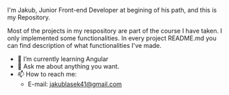 I'm Jakub, Junior Front-end Developer at begining of his path, and this is my Repository.

Most of the projects in my respository are part of the course I have taken. I only implemented some functionalities. In every project README.md you can find description of what functionalities I've made.
             
- 🌱 I’m currently learning Angular
- 💬 Ask me about anything you want.
- 📫 How to reach me: 
  - E-mail: jakublasek41@gmail.com

